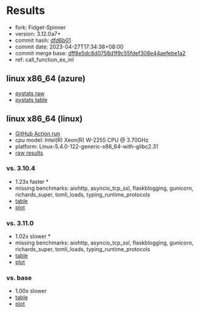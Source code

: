 # Results

- fork: Fidget-Spinner
- version: 3.12.0a7+
- commit hash: [dfd6b01](https://github.com/Fidget%2dSpinner/cpython/commit/dfd6b01)
- commit date: 2023-04-27T17:34:38+08:00
- commit merge base: [dff8e5dc8d0758d1f9c55fdef308e44aefebe1a2](https://github.com/Fidget%2dSpinner/cpython/commit/dff8e5dc8d0758d1f9c55fdef308e44aefebe1a2)
- ref: call_function_ex_inl

## linux x86_64 (azure)

- [pystats raw](bm-20230427-azure-x86_64-Fidget%252dSpinner-call_function_ex_inl-3.12.0a7%2B-dfd6b01-pystats.json)
- [pystats table](bm-20230427-azure-x86_64-Fidget%252dSpinner-call_function_ex_inl-3.12.0a7%2B-dfd6b01-pystats.md)

## linux x86_64 (linux)

- [GitHub Action run](https://github.com/faster-cpython/benchmarking/actions/runs/4823675939)
- cpu model: Intel(R) Xeon(R) W-2255 CPU @ 3.70GHz
- platform: Linux-5.4.0-122-generic-x86_64-with-glibc2.31
- [raw results](bm-20230427-linux-x86_64-Fidget%252dSpinner-call_function_ex_inl-3.12.0a7%2B-dfd6b01.json)

### vs. 3.10.4

- 1.23x faster \*
- missing benchmarks: aiohttp, asyncio_tcp_ssl, flaskblogging, gunicorn, richards_super, tomli_loads, typing_runtime_protocols
- [table](bm-20230427-linux-x86_64-Fidget%252dSpinner-call_function_ex_inl-3.12.0a7%2B-dfd6b01-vs-3.10.4.md)
- [plot](bm-20230427-linux-x86_64-Fidget%252dSpinner-call_function_ex_inl-3.12.0a7%2B-dfd6b01-vs-3.10.4.png)

### vs. 3.11.0

- 1.02x slower \*
- missing benchmarks: aiohttp, asyncio_tcp_ssl, flaskblogging, gunicorn, richards_super, tomli_loads, typing_runtime_protocols
- [table](bm-20230427-linux-x86_64-Fidget%252dSpinner-call_function_ex_inl-3.12.0a7%2B-dfd6b01-vs-3.11.0.md)
- [plot](bm-20230427-linux-x86_64-Fidget%252dSpinner-call_function_ex_inl-3.12.0a7%2B-dfd6b01-vs-3.11.0.png)

### vs. base

- 1.00x slower
- [table](bm-20230427-linux-x86_64-Fidget%252dSpinner-call_function_ex_inl-3.12.0a7%2B-dfd6b01-vs-base.md)
- [plot](bm-20230427-linux-x86_64-Fidget%252dSpinner-call_function_ex_inl-3.12.0a7%2B-dfd6b01-vs-base.png)


